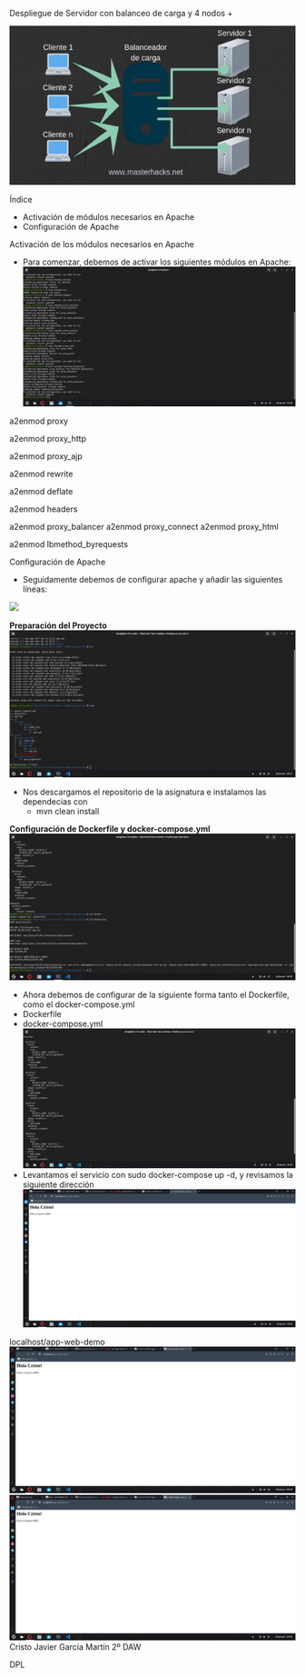 ﻿Despliegue de Servidor con balanceo de carga y 4 nodos +

![](Aspose.Words.a9a3a185-0b6f-4a75-8934-cfb7a5b0a23c.001.jpeg)

Índice

- Activación de módulos necesarios en Apache
- Configuración de Apache

Activación de los módulos necesarios en Apache

- Para comenzar, debemos de activar los siguientes módulos en Apache:![](Aspose.Words.a9a3a185-0b6f-4a75-8934-cfb7a5b0a23c.002.jpeg)

a2enmod proxy

a2enmod proxy\_http

a2enmod proxy\_ajp

a2enmod rewrite

a2enmod deflate

a2enmod headers

a2enmod proxy\_balancer a2enmod proxy\_connect a2enmod proxy\_html

a2enmod lbmethod\_byrequests

Configuración de Apache

- Seguidamente debemos de configurar apache y añadir las siguientes líneas:

![](Aspose.Words.a9a3a185-0b6f-4a75-8934-cfb7a5b0a23c.003.png)

**Preparación del Proyecto![](Aspose.Words.a9a3a185-0b6f-4a75-8934-cfb7a5b0a23c.004.jpeg)**

- Nos descargamos el repositorio de la asignatura e instalamos las dependecias con
  - mvn clean install

**Configuración de Dockerfile y docker-compose.yml![](Aspose.Words.a9a3a185-0b6f-4a75-8934-cfb7a5b0a23c.005.jpeg)**

- Ahora debemos de configurar de la siguiente forma tanto el Dockerfile, como el docker-compose.yml
- Dockerfile
- docker-compose.yml![](Aspose.Words.a9a3a185-0b6f-4a75-8934-cfb7a5b0a23c.006.jpeg)
- Levantamos el servicio con sudo docker-compose up -d, y revisamos la siguiente dirección![](Aspose.Words.a9a3a185-0b6f-4a75-8934-cfb7a5b0a23c.007.jpeg)

localhost/app-web-demo![](Aspose.Words.a9a3a185-0b6f-4a75-8934-cfb7a5b0a23c.008.jpeg)![](Aspose.Words.a9a3a185-0b6f-4a75-8934-cfb7a5b0a23c.009.jpeg)
Cristo Javier García Martín 2º DAW

DPL
